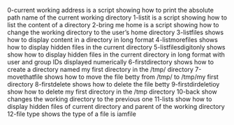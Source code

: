 0-current working address is a script showing how to print the absolute path name of the current working directory
1-listit is a script showing how to list the content of a directory
2-bring me home is a script showing how to change the working directory to the user’s home directory
3-listfiles shows how to display content in a directory in long format
4-listmorefiles shows how to display hidden files in the current directory
5-listfilesdigitonly shows show how to display hidden files in the current directory in long format with user and group IDs displayed numerically
6-firstdirectory shows how to create a directory named my first directory in the /tmp/ directory
7-movethatfile shows how to move the file betty from /tmp/ to /tmp/my first directory
8-firstdelete shows how to delete the file betty
9-firstdirdeletioy show how to delete my first directory in the /tmp directory
10-back show changes the working directory to the previous one
11-lists show how to display hidden files of current directory and parent of the working directory
12-file type shows the type of a file is iamfile
